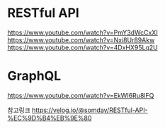 # RESTful API

https://www.youtube.com/watch?v=PmY3dWcCxXI
<br>
https://www.youtube.com/watch?v=Nxi8Ur89Akw
<br>
https://www.youtube.com/watch?v=4DxHX95Lq2U
<br>

# GraphQL

https://www.youtube.com/watch?v=EkWI6Ru8lFQ

참고링크
https://velog.io/@somday/RESTful-API-%EC%9D%B4%EB%9E%80
